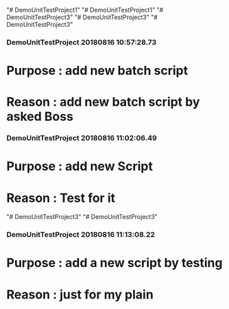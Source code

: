 "# DemoUnitTestProject1" 
"# DemoUnitTestProject1" 
"# DemoUnitTestProject3" 
"# DemoUnitTestProject3" 
"# DemoUnitTestProject3" 
 
### DemoUnitTestProject 20180816 10:57:28.73 
# Purpose : add new batch script 
#  Reason : add new batch script by asked Boss   
 
 
### DemoUnitTestProject 20180816 11:02:06.49 
# Purpose : add new Script 
#  Reason : Test for it  
 
 
"# DemoUnitTestProject3" 
"# DemoUnitTestProject3" 
### DemoUnitTestProject 20180816 11:13:08.22 
# Purpose : add a new script by testing 
#  Reason : just for my plain  
 
 
